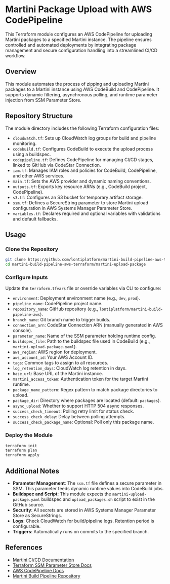 
# Martini Package Upload with AWS CodePipeline

This Terraform module configures an AWS CodePipeline for uploading Martini packages to a specified Martini instance. The pipeline ensures controlled and automated deployments by integrating package management and secure configuration handling into a streamlined CI/CD workflow.

## Overview

This module automates the process of zipping and uploading Martini packages to a Martini instance using AWS CodeBuild and CodePipeline. It supports dynamic filtering, asynchronous polling, and runtime parameter injection from SSM Parameter Store.

## Repository Structure

The module directory includes the following Terraform configuration files:

- `cloudwatch.tf`: Sets up CloudWatch log groups for build and pipeline monitoring.
- `codebuild.tf`: Configures CodeBuild to execute the upload process using a buildspec.
- `codepipeline.tf`: Defines CodePipeline for managing CI/CD stages, linked to GitHub via CodeStar Connection.
- `iam.tf`: Manages IAM roles and policies for CodeBuild, CodePipeline, and other AWS services.
- `main.tf`: Sets the AWS provider and dynamic naming conventions.
- `outputs.tf`: Exports key resource ARNs (e.g., CodeBuild project, CodePipeline).
- `s3.tf`: Configures an S3 bucket for temporary artifact storage.
- `ssm.tf`: Defines a SecureString parameter to store Martini upload configuration in AWS Systems Manager Parameter Store.
- `variables.tf`: Declares required and optional variables with validations and default fallbacks.

## Usage

### Clone the Repository

```bash
git clone https://github.com/lontiplatform/martini-build-pipeline-aws-terraform.git
cd martini-build-pipeline-aws-terraform/martini-upload-package
```

### Configure Inputs

Update the `terraform.tfvars` file or override variables via CLI to configure:

- `environment`: Deployment environment name (e.g., `dev`, `prod`).
- `pipeline_name`: CodePipeline project name.
- `repository_name`: GitHub repository (e.g., `lontiplatform/martini-build-pipeline-aws`).
- `branch_name`: Git branch name to trigger builds.
- `connection_arn`: CodeStar Connection ARN (manually generated in AWS console).
- `parameter_name`: Name of the SSM parameter holding runtime config.
- `buildspec_file`: Path to the buildspec file used in CodeBuild (e.g., `martini-upload-package.yaml`).
- `aws_region`: AWS region for deployment.
- `aws_account_id`: Your AWS Account ID.
- `tags`: Common tags to assign to all resources.
- `log_retention_days`: CloudWatch log retention in days.
- `base_url`: Base URL of the Martini instance.
- `martini_access_token`: Authentication token for the target Martini runtime.
- `package_name_pattern`: Regex pattern to match package directories to upload.
- `package_dir`: Directory where packages are located (default: `packages`).
- `async_upload`: Whether to support HTTP 504 async responses.
- `success_check_timeout`: Polling retry limit for status check.
- `success_check_delay`: Delay between polling attempts.
- `success_check_package_name`: Optional: Poll only this package name.

### Deploy the Module

```bash
terraform init
terraform plan
terraform apply
```

## Additional Notes

- **Parameter Management**: The `ssm.tf` file defines a secure parameter in SSM. This parameter feeds dynamic runtime values into CodeBuild jobs.
- **Buildspec and Script**: This module expects the `martini-upload-package.yaml` buildspec and `upload_packages.sh` script to exist in the GitHub source.
- **Security**: All secrets are stored in AWS Systems Manager Parameter Store as SecureStrings.
- **Logs**: Check CloudWatch for build/pipeline logs. Retention period is configurable.
- **Triggers**: Automatically runs on commits to the specified branch.

## References

- [Martini CI/CD Documentation](https://developer.lonti.com/docs/martini/cicd/automated-deployment/aws-codepipeline)
- [Terraform SSM Parameter Store Docs](https://registry.terraform.io/providers/hashicorp/aws/latest/docs/resources/ssm_parameter)
- [AWS CodePipeline Docs](https://docs.aws.amazon.com/codepipeline)
- [Martini Build Pipeline Repository](https://github.com/lontiplatform/martini-build-pipeline-aws)
